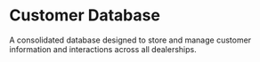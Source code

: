 # Customer Database
A consolidated database designed to store and manage customer information and interactions across all dealerships.